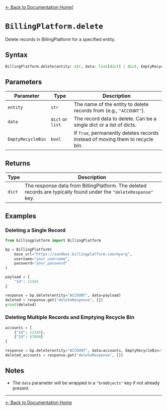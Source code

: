 [← Back to Documentation Home](README.md)]

# `BillingPlatform.delete`

Delete records in BillingPlatform for a specified entity.

## Syntax

```python
BillingPlatform.delete(entity: str, data: list[dict] | dict, EmptyRecycleBin: bool = False) -> dict
```

## Parameters

| Parameter         | Type             | Description                                                                 |
|-------------------|------------------|-----------------------------------------------------------------------------|
| `entity`          | `str`            | The name of the entity to delete records from (e.g., `"ACCOUNT"`).          |
| `data`            | `dict` or `list` | The record data to delete. Can be a single dict or a list of dicts.         |
| `EmptyRecycleBin` | `bool`           | If `True`, permanently deletes records instead of moving them to recycle bin.|

## Returns

| Type   | Description |
|--------|-------------|
| `dict` | The response data from BillingPlatform. The deleted records are typically found under the `"deleteResponse"` key. |

## Examples

### Deleting a Single Record

```python
from billingplatform import BillingPlatform

bp = BillingPlatform(
    base_url="https://sandbox.billingplatform.com/myorg",
    username="your_username",
    password="your_password"
)

payload = {
    "Id": 12345
}

response = bp.delete(entity="ACCOUNT", data=payload)
deleted = response.get("deleteResponse", [])
print(deleted)
```

### Deleting Multiple Records and Emptying Recycle Bin

```python
accounts = [
    {"Id": 12345},
    {"Id": 67890}
]

response = bp.delete(entity="ACCOUNT", data=accounts, EmptyRecycleBin=True)
deleted_accounts = response.get("deleteResponse", [])
```

## Notes

- The `data` parameter will be wrapped in a `"brmObjects"` key if not already present.

---

[← Back to Documentation Home](README.md)